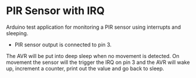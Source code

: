PIR Sensor with IRQ
===================
Arduino test application for monitoring a PIR sensor using interrupts and sleeping.

* PIR sensor output is connected to pin 3.

The AVR will be put into deep sleep when no movement is detected. On movement the
sensor will the trigger the IRQ on pin 3 and the AVR will wake up, increment a counter,
print out the value and go back to sleep.
